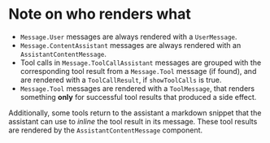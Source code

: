 # Note on who renders what

- `Message.User` messages are always rendered with a `UserMessage`.
- `Message.ContentAssistant` messages are always rendered with an
  `AssistantContentMessage`.
- Tool calls in `Message.ToolCallAssistant` messages are grouped with the
  corresponding tool result from a `Message.Tool` message (if found), and are
  rendered with a `ToolCallResult`, if `showToolCalls` is true.
- `Message.Tool` messages are rendered with a `ToolMessage`, that renders
  something **only** for successful tool results that produced a side effect.

Additionally, some tools return to the assistant a markdown snippet that the
assistant can use to _inline_ the tool result in its message. These tool results
are rendered by the `AssistantContentMessage` component.
